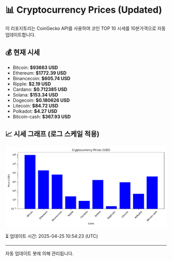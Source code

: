 
# 📊 Cryptocurrency Prices (Updated)

이 리포지토리는 CoinGecko API를 사용하여 코인 TOP 10 시세를 10분가격으로 자동 업데이트합니다.

## 💰 현재 시세
- Bitcoin: **$93663 USD**
- Ethereum: **$1772.39 USD**
- Binancecoin: **$605.74 USD**
- Ripple: **$2.19 USD**
- Cardano: **$0.712385 USD**
- Solana: **$153.34 USD**
- Dogecoin: **$0.180626 USD**
- Litecoin: **$84.72 USD**
- Polkadot: **$4.27 USD**
- Bitcoin-cash: **$367.93 USD**

## 📈 시세 그래프 (로그 스케일 적용)
![Crypto Prices](crypto_prices.png)

⏳ 업데이트 시간: 2025-04-25 10:54:23 (UTC)

---
자동 업데이트 봇에 의해 관리됩니다.
